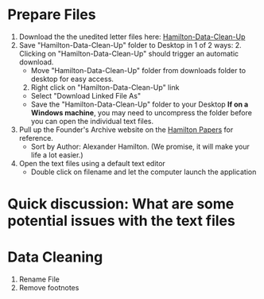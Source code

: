 # Prepare Files
1. Download the the unedited letter files here: [Hamilton-Data-Clean-Up](https://github.com/sduke/Collections-As-Data-Voyant/raw/master/Hamilton-Data-Clean-Up.zip)
2. Save "Hamilton-Data-Clean-Up" folder to Desktop in 1 of 2 ways:
    2. Clicking on "Hamilton-Data-Clean-Up" should trigger an automatic download.
      * Move "Hamilton-Data-Clean-Up" folder from downloads folder to desktop for easy access.
    2. Right click on "Hamilton-Data-Clean-Up" link
      * Select "Download Linked File As"
      * Save the "Hamilton-Data-Clean-Up" folder to your Desktop 
**If on a Windows machine**, you may need to uncompress the folder before you can open the individual text files. 
3. Pull up the Founder's Archive website on the [Hamilton Papers](https://founders.archives.gov/search/Project:%22Hamilton%20Papers%22) for reference.
    * Sort by Author: Alexander Hamilton. (We promise, it will make your life a lot easier.)
4. Open the text files using a default text editor 
    * Double click on filename and let the computer launch the application 

# Quick discussion: What are some potential issues with the text files

# Data Cleaning
1.  Rename File
2.  Remove footnotes

